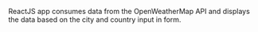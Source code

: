 ReactJS app consumes data from the OpenWeatherMap API and displays the data based on the city and country input in form.
